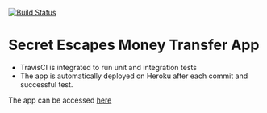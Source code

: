 [![Build Status](https://travis-ci.org/biniama/money-transfer.svg?branch=master)](https://travis-ci.org/biniama/money-transfer)

# Secret Escapes Money Transfer App

* TravisCI is integrated to run unit and integration tests
* The app is automatically deployed on Heroku after each commit and successful test.

The app can be accessed [here](https://secret-money-transfer.herokuapp.com/)
